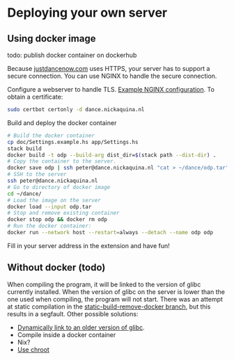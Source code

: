 # Deploying your own server

## Using docker image

todo: publish docker container on dockerhub

Because [justdancenow.com](https://justdancenow.com) uses HTTPS, your server has to support a secure
connection. You can use NGINX to handle the secure connection.

Configure a webserver to handle TLS. [Example NGINX configuration](dance.example.vhost). To obtain a
certificate:

```sh
sudo certbot certonly -d dance.nickaquina.nl
```

Build and deploy the docker container

```sh
# Build the docker container
cp doc/Settings.example.hs app/Settings.hs
stack build
docker build -t odp --build-arg dist_dir=$(stack path --dist-dir) .
# Copy the container to the server.
docker save odp | ssh peter@dance.nickaquina.nl "cat > ~/dance/odp.tar"
# SSH to the server
ssh peter@dance.nickaquina.nl
# Go to directory of docker image
cd ~/dance/
# Load the image on the server
docker load --input odp.tar
# Stop and remove existing container
docker stop odp && docker rm odp
# Run the docker container:
docker run --network host --restart=always --detach --name odp odp
```

Fill in your server address in the extension and have fun!

## Without docker (todo)

When compiling the program, it will be linked to the version of glibc currently installed. When the
version of glibc on the server is lower than the one used when compiling, the program will not
start. There was an attempt at static compilation in
the [static-build-remove-docker branch](https://github.com/fantostisch/ODPServer/tree/static-build-remove-docker),
but this results in a segfault. Other possible solutions:

* [Dynamically link to an older version of glibc](https://geekingfrog.com/blog/post/custom-glibc-haskell-binary).
* Compile inside a docker container
* Nix?
* [Use chroot](https://wiki.debian.org/chroot)
